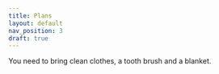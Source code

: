```yaml
---
title: Plans
layout: default
nav_position: 3
draft: true
---
```

You need to bring clean clothes, a tooth brush and a blanket.